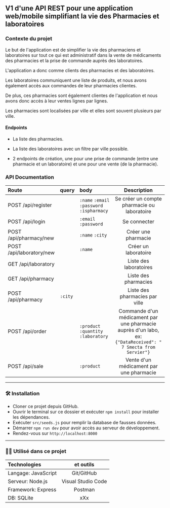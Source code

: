 ## V1 d'une API REST pour une application web/mobile simplifiant la vie des Pharmacies et laboratoires

### Contexte du projet

Le but de l'application est de simplifier la vie des pharmaciens et laboratoires sur tout ce qui est administratif dans la vente de médicaments des pharmacies et la prise de commande auprès des laboratoires.

L'application a donc comme clients des pharmacies et des laboratoires.

Les laboratoires communiquent une liste de produits, et nous avons également accès aux commandes de leur pharmacies clientes.

De plus, ces pharmacies sont également clientes de l'application et nous avons donc accès à leur ventes lignes par lignes.

Les pharmacies sont localisées par ville et elles sont souvent plusieurs par ville.

#### Endpoints

* La liste des pharmacies.

* La liste des laboratoires avec un filtre par ville possible.

* 2 endpoints de création, une pour une prise de commande (entre une pharmacie et un laboratoire) et une pour une vente (de la pharmacie).

### API Documentation

| Route | query | body | Description |
|:--------------|:-------------|:--------------|:-------------:|
| POST /api/register |  | `:name`  `:email`  `:password` `:ispharmacy` | Se créer un compte pharmacie ou laboratoire |
| POST /api/login |  | `:email`  `:password` | Se connecter |
| POST /api/pharmacy/new |  | `:name`  `:city` | Créer une pharmacie |
| POST /api/laboratory/new |  | `:name` | Créer un laboratoire |
| GET /api/laboratory | |  |Liste des laboratoires |
| GET /api/pharmacy | | | Liste des pharmacies |
| POST /api/pharmacy | `:city` | | Liste des pharmacies par ville |
| POST /api/order |  | `:product`  `:quantity`  `:laboratory` | Commande d'un médicament par une pharmacie auprès d'un labo, ex: `{"DataReceived": " 7 Smecta from Servier"}`  |
| POST /api/sale |  | `:product` | Vente d'un médicament par une pharmacie |


---------------
### :hammer_and_wrench: Installation

* Cloner ce projet depuis GitHub.
* Ouvrir le terminal sur ce dossier et exécuter ` npm install ` pour installer les dépendances.
* Exécuter ` src/seeds.js ` pour remplir la database de fausses données.
* Démarrer ` npm run dev ` pour avoir accès au serveur de développement.
* Rendez-vous sur  `http://localhost:8000 `

---------------
### :man_technologist: Utilisé dans ce projet

| Technologies | et outils |
|:--------------|:-------------:|
| Langage: JavaScript | Git/GitHub |
| Serveur: Node.js | Visual Studio Code |
| Framework: Express | Postman |
| DB: SQLite | xXx |

